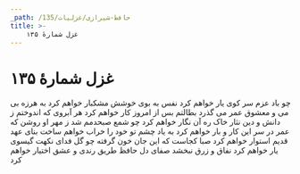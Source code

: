 ```yaml
---
_path: /حافظ-شیرازی/غزلیات/135
title: >-
    غزل شمارهٔ ۱۳۵
---
```

# غزل شمارهٔ ۱۳۵

چو باد عزم سر کوی یار خواهم کرد
نفس به بوی خوشش مشکبار خواهم کرد
به هرزه بی می و معشوق عمر می گذرد
بطالتم بس از امروز کار خواهم کرد
هر آبروی که اندوختم ز دانش و دین
نثار خاک ره آن نگار خواهم کرد
چو شمع صبحدمم شد ز مهر او روشن
که عمر در سر این کار و بار خواهم کرد
به یاد چشم تو خود را خراب خواهم ساخت
بنای عهد قدیم استوار خواهم کرد
صبا کجاست که این جان خون گرفته چو گل
فدای نکهت گیسوی یار خواهم کرد
نفاق و زرق نبخشد صفای دل حافظ
طریق رندی و عشق اختیار خواهم کرد
